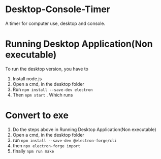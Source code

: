 # Desktop-Console-Timer
A timer for computer use, desktop and console.

# Running Desktop Application(Non executable)

To run the desktop version, you have to 
1. Install node.js
2. Open a cmd, in the desktop folder
3. Run <code>npm install --save-dev electron</code>
4. Then <code>npm start</code> . Which runs 

# Convert to exe

1. Do the steps above in Running Desktop Application(Non executable)
2. Open a cmd, in the desktop folder
3. run <code>npm install --save-dev @electron-forge/cli</code>
4. then <code>npx electron-forge import</code>
5. finally <code>npm run make</code>
